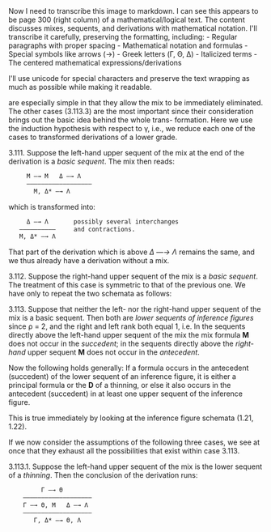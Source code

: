 <thinking>
Now I need to transcribe this image to markdown. I can see this appears to be page 300 (right column) of a mathematical/logical text. The content discusses mixes, sequents, and derivations with mathematical notation. I'll transcribe it carefully, preserving the formatting, including:
- Regular paragraphs with proper spacing
- Mathematical notation and formulas
- Special symbols like arrows (→)
- Greek letters (Γ, Θ, Δ)
- Italicized terms
- The centered mathematical expressions/derivations

I'll use unicode for special characters and preserve the text wrapping as much as possible while making it readable.
</thinking>

are especially simple in that they allow the mix to be
immediately eliminated. The other cases (3.113.3)
are the most important since their consideration
brings out the basic idea behind the whole trans-
formation. Here we use the induction hypothesis
with respect to γ, i.e., we reduce each one of the
cases to transformed derivations of a lower grade.

3.111. Suppose the left-hand upper sequent of the
mix at the end of the derivation is a *basic sequent*.
The mix then reads:

```txt
     M —→ M   Δ —→ Λ
     ——————————————————
       M, Δ* —→ Λ
```

which is transformed into:

```txt
     Δ —→ Λ       possibly several interchanges
   ——————————     and contractions.
   M, Δ* —→ Λ
```

That part of the derivation which is above
*Δ —→ Λ* remains the same, and we thus already
have a derivation without a mix.

3.112. Suppose the right-hand upper sequent of
the mix is a *basic sequent*. The treatment of this case
is symmetric to that of the previous one. We have
only to repeat the two schemata as follows:

3.113. Suppose that neither the left- nor the
right-hand upper sequent of the mix is a basic
sequent. Then both are *lower sequents of inference
figures* since ρ = 2, and the right and left rank both
equal 1, i.e. In the sequents directly above the
left-hand upper sequent of the mix the mix formula
**M** does not occur in the *succedent*; in the sequents
directly above the *right-hand* upper sequent **M** does
not occur in the *antecedent*.

Now the following holds generally: If a formula
occurs in the antecedent (succedent) of the lower
sequent of an inference figure, it is either a principal
formula or the **D** of a thinning, or else it also
occurs in the antecedent (succedent) in at least one
upper sequent of the inference figure.

This is true immediately by looking at the
inference figure schemata (1.21, 1.22).

If we now consider the assumptions of the
following three cases, we see at once that they
exhaust all the possibilities that exist within case
3.113.

3.113.1. Suppose the left-hand upper sequent of
the mix is the lower sequent of a *thinning*. Then the
conclusion of the derivation runs:

```txt
         Γ —→ Θ
    ———————————————————
    Γ —→ Θ, M   Δ —→ Λ
    ———————————————————
       Γ, Δ* —→ Θ, Λ
```
